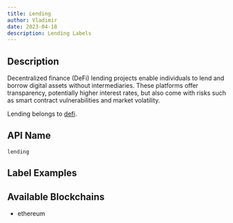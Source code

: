 ```yaml
---
title: Lending
author: Vladimir
date: 2023-04-18
description: Lending Labels
---
```


## Description

Decentralized finance (DeFi) lending projects enable individuals to lend and borrow digital assets without intermediaries. 
These platforms offer transparency, potentially higher interest rates, but also come with risks such as smart contract vulnerabilities and market volatility. 

Lending belongs to [defi](/labels/defi).

## API Name

`lending`

## Label Examples


## Available Blockchains

* ethereum
